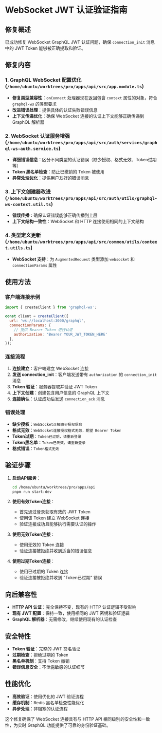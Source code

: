 # WebSocket JWT 认证验证指南

## 修复概述

已成功修复 WebSocket GraphQL JWT 认证问题，确保 `connection_init` 消息中的 JWT Token 能够被正确提取和验证。

## 修复内容

### 1. GraphQL WebSocket 配置优化 (`/home/ubuntu/worktrees/pro/apps/api/src/app.module.ts`)

- **修复类型兼容性**：`onConnect` 处理器现在返回包含 `context` 属性的对象，符合 `graphql-ws` 的类型要求
- **改进错误处理**：提供具体的认证失败错误信息
- **上下文传递优化**：确保 WebSocket 连接的认证上下文能够正确传递到 GraphQL 解析器

### 2. WebSocket 认证服务增强 (`/home/ubuntu/worktrees/pro/apps/api/src/auth/services/graphql-ws-auth.service.ts`)

- **详细错误信息**：区分不同类型的认证错误（缺少授权、格式无效、Token过期等）
- **Token 黑名单检查**：防止已撤销的 Token 被使用
- **异常处理优化**：提供用户友好的错误消息

### 3. 上下文创建器改进 (`/home/ubuntu/worktrees/pro/apps/api/src/auth/utils/graphql-ws-context.util.ts`)

- **错误传播**：确保认证错误能够正确传播到上层
- **上下文结构一致性**：WebSocket 和 HTTP 连接使用相同的上下文结构

### 4. 类型定义更新 (`/home/ubuntu/worktrees/pro/apps/api/src/common/utils/context.utils.ts`)

- **WebSocket 支持**：为 `AugmentedRequest` 类型添加 `websocket` 和 `connectionParams` 属性

## 使用方法

### 客户端连接示例

```javascript
import { createClient } from 'graphql-ws';

const client = createClient({
  url: 'ws://localhost:3000/graphql',
  connectionParams: {
    // 提供 Bearer Token 进行认证
    authorization: 'Bearer YOUR_JWT_TOKEN_HERE'
  },
});
```

### 连接流程

1. **连接建立**：客户端建立 WebSocket 连接
2. **发送 connection_init**：客户端发送带有 `authorization` 的 `connection_init` 消息
3. **Token 验证**：服务器提取并验证 JWT Token
4. **上下文创建**：创建包含用户信息的 GraphQL 上下文
5. **连接确认**：认证成功后发送 `connection_ack` 消息

### 错误处理

- **缺少授权**：`WebSocket连接缺少授权信息`
- **格式无效**：`WebSocket连接授权格式无效，期望 Bearer Token`
- **Token过期**：`Token已过期，请重新登录`
- **Token黑名单**：`Token已失效，请重新登录`
- **格式错误**：`Token格式无效`

## 验证步骤

1. **启动API服务**：
   ```bash
   cd /home/ubuntu/worktrees/pro/apps/api
   pnpm run start:dev
   ```

2. **使用有效Token连接**：
   - 首先通过登录获取有效的 JWT Token
   - 使用该 Token 建立 WebSocket 连接
   - 验证连接成功且能够执行需要认证的操作

3. **使用无效Token连接**：
   - 使用无效的 Token 连接
   - 验证连接被拒绝并收到适当的错误信息

4. **使用过期Token连接**：
   - 使用已过期的 Token 连接
   - 验证连接被拒绝并收到 "Token已过期" 错误

## 向后兼容性

- **HTTP API 认证**：完全保持不变，现有的 HTTP 认证逻辑不受影响
- **现有 JWT 配置**：保持一致，使用相同的 JWT 密钥和验证逻辑
- **GraphQL 解析器**：无需修改，继续使用现有的认证检查

## 安全特性

- **Token 验证**：完整的 JWT 签名验证
- **过期检查**：拒绝过期的 Token
- **黑名单机制**：支持 Token 撤销
- **错误信息安全**：不泄露敏感的认证细节

## 性能优化

- **高效验证**：使用优化的 JWT 验证流程
- **缓存机制**：Redis 黑名单检查性能优化
- **异步处理**：非阻塞的认证流程

这个修复确保了 WebSocket 连接具有与 HTTP API 相同级别的安全性和一致性，为实时 GraphQL 功能提供了可靠的身份验证基础。